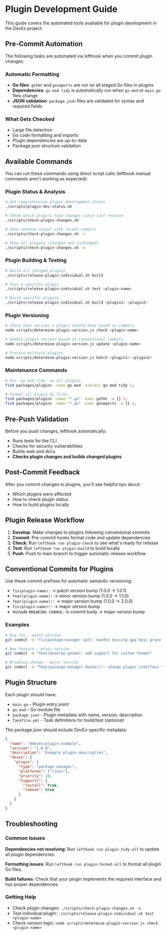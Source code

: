# Plugin Development Guide

This guide covers the automated tools available for plugin development in the DevEx project.

## Pre-Commit Automation

The following tasks are automated via lefthook when you commit plugin changes:

### Automatic Formatting
- **Go files**: `gofmt` and `goimports` are run on all staged Go files in plugins
- **Dependencies**: `go mod tidy` is automatically run when `go.mod` or `main.go` files change
- **JSON validation**: `package.json` files are validated for syntax and required fields

### What Gets Checked
- Large file detection
- Go code formatting and imports
- Plugin dependencies are up-to-date
- Package.json structure validation

## Available Commands

You can run these commands using direct script calls (lefthook manual commands aren't working as expected):

### Plugin Status & Analysis
```bash
# Get comprehensive plugin development status
./scripts/plugin-dev-status.sh

# Check which plugins have changes since last release
./scripts/check-plugin-changes.sh

# Show verbose output with recent commits
./scripts/check-plugin-changes.sh -v

# Show all plugins (changed and unchanged)  
./scripts/check-plugin-changes.sh -a
```

### Plugin Building & Testing
```bash
# Build all changed plugins
./scripts/release-plugin-individual.sh build

# Test a specific plugin
./scripts/release-plugin-individual.sh test <plugin-name>

# Build specific plugins
./scripts/release-plugin-individual.sh build <plugin1> <plugin2>
```

### Plugin Versioning
```bash
# Check what version a plugin should have based on commits
node scripts/determine-plugin-version.js check <plugin-name>

# Update plugin version based on conventional commits
node scripts/determine-plugin-version.js update <plugin-name>

# Process multiple plugins
node scripts/determine-plugin-version.js batch <plugin1> <plugin2>
```

### Maintenance Commands
```bash
# Run 'go mod tidy' on all plugins
find packages/plugins -name go.mod -execdir go mod tidy \;

# Format all plugin Go files
find packages/plugins -name "*.go" -exec gofmt -w {} \;
find packages/plugins -name "*.go" -exec goimports -w {} \;
```

## Pre-Push Validation

Before you push changes, lefthook automatically:
- Runs tests for the CLI
- Checks for security vulnerabilities
- Builds web and docs
- **Checks plugin changes and builds changed plugins**

## Post-Commit Feedback

After you commit changes to plugins, you'll see helpful tips about:
- Which plugins were affected
- How to check plugin status
- How to build plugins locally

## Plugin Release Workflow

1. **Develop**: Make changes to plugins following conventional commits
2. **Commit**: Pre-commit hooks format code and update dependencies
3. **Check**: Run `lefthook run plugin-check` to see what's ready for release
4. **Test**: Run `lefthook run plugin-build` to build locally
5. **Push**: Push to main branch to trigger automatic release workflow

## Conventional Commits for Plugins

Use these commit prefixes for automatic semantic versioning:

- `fix(plugin-name):` → patch version bump (1.0.0 → 1.0.1)
- `feat(plugin-name):` → minor version bump (1.0.0 → 1.1.0)  
- `feat(plugin-name)!:` → major version bump (1.0.0 → 2.0.0)
- `fix(plugin-name)!:` → major version bump
- Include `BREAKING CHANGE:` in commit body → major version bump

### Examples
```bash
# Bug fix - patch version
git commit -m "fix(package-manager-apt): handle missing gpg keys gracefully"

# New feature - minor version  
git commit -m "feat(desktop-gnome): add support for custom themes"

# Breaking change - major version
git commit -m "feat(package-manager-docker)!: change plugin interface to support authentication"
```

## Plugin Structure

Each plugin should have:
- `main.go` - Plugin entry point
- `go.mod` - Go module file  
- `package.json` - Plugin metadata with name, version, description
- `Taskfile.yml` - Task definitions for build/test (optional)

The package.json should include DevEx-specific metadata:
```json
{
  "name": "@devex/plugin-example",
  "version": "1.0.0", 
  "description": "Example plugin description",
  "devex": {
    "plugin": {
      "type": "package-manager",
      "platforms": ["linux"],
      "priority": 10,
      "supports": {
        "install": true,
        "remove": true
      }
    }
  }
}
```

## Troubleshooting

### Common Issues

**Dependencies not resolving**: Run `lefthook run plugin-tidy-all` to update all plugin dependencies.

**Formatting issues**: Run `lefthook run plugin-format-all` to format all plugin Go files.

**Build failures**: Check that your plugin implements the required interface and has proper dependencies.

### Getting Help

- Check plugin changes: `./scripts/check-plugin-changes.sh -v`
- Test individual plugin: `./scripts/release-plugin-individual.sh test <plugin-name>`
- Check version logic: `node scripts/determine-plugin-version.js check <plugin-name>`

